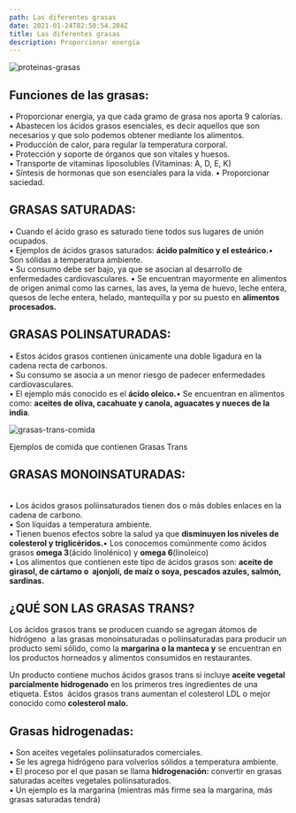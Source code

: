 ```yaml
---
path: Las diferentes grasas
date: 2021-01-24T02:50:54.204Z
title: Las diferentes grasas
description: Proporcionar energía
---
```

![proteinas-grasas](https://cdn.shortpixel.ai/client/q_glossy,ret_img,w_655,h_368/https://nutrionaly.com/wp-content/uploads/2020/10/WhatsApp-Image-2020-10-26-at-3.47.06-PM-1.jpeg "Proteinas y grasas")

## **Funciones de las grasas:**

• Proporcionar energía, ya que cada gramo de grasa nos aporta 9 calorías.\
• Abastecen los ácidos grasos esenciales, es decir aquellos que son necesarios y que solo podemos obtener mediante los alimentos.\
• Producción de calor, para regular la temperatura corporal.\
• Protección y soporte de órganos que son vitales y huesos.\
• Transporte de vitaminas liposolubles (Vitaminas: A, D, E, K)\
• Síntesis de hormonas que son esenciales para la vida. • Proporcionar saciedad.

## **GRASAS SATURADAS:**

• Cuando el ácido graso es saturado tiene todos sus lugares de unión ocupados.\
• Ejemplos de ácidos grasos saturados: **ácido palmítico y el esteárico.**• Son sólidas a temperatura ambiente.\
• Su consumo debe ser bajo, ya que se asocian al desarrollo de enfermedades cardiovasculares. • Se encuentran mayormente en alimentos de origen animal como las carnes, las aves, la yema de huevo, leche entera, quesos de leche entera, helado, mantequilla y por su puesto en **alimentos procesados.**

## GRASAS POLINSATURADAS:

• Estos ácidos grasos contienen únicamente una doble ligadura en la cadena recta de carbonos.\
• Su consumo se asocia a un menor riesgo de padecer enfermedades cardiovasculares.\
• El ejemplo más conocido es el **ácido oleico.**• Se encuentran en alimentos como: **aceites de oliva, cacahuate y canola, aguacates y nueces de la india**.

![grasas-trans-comida](https://cdn.shortpixel.ai/client/q_glossy,ret_img,w_1024,h_576/https://nutrionaly.com/wp-content/uploads/2020/10/WhatsApp-Image-2020-10-26-at-3.51.17-PM-1024x576.jpeg)

Ejemplos de comida que contienen Grasas Trans

## **GRASAS MONOINSATURADAS:**

\
• Los ácidos grasos poliinsaturados tienen dos o más dobles enlaces en la cadena de carbono.\
• Son líquidas a temperatura ambiente.\
• Tienen buenos efectos sobre la salud ya que **disminuyen los niveles de colesterol y triglicéridos.**• Los conocemos comúnmente como ácidos grasos **omega 3**(ácido linolénico) y **omega 6**(linoleico)\
• Los alimentos que contienen este tipo de ácidos grasos son: **aceite de girasol, de cártamo o  ajonjolí, de maíz o soya, pescados azules, salmón, sardinas.**

## **¿QUÉ SON LAS GRASAS TRANS?**

Los ácidos grasos trans se producen cuando se agregan átomos de hidrógeno  a las grasas monoinsaturadas o poliinsaturadas para producir un producto semi sólido, como la **margarina o la manteca y** se encuentran en los productos horneados y alimentos consumidos en restaurantes.

Un producto contiene muchos ácidos grasos trans si incluye **aceite vegetal parcialmente hidrogenado** en los primeros tres ingredientes de una etiqueta. Estos  ácidos grasos trans aumentan el colesterol LDL o mejor conocido como **colesterol malo.**

## **Grasas hidrogenadas:**

• Son aceites vegetales poliinsaturados comerciales.\
• Se les agrega hidrógeno para volverlos sólidos a temperatura ambiente.\
• El proceso por el que pasan se llama **hidrogenación:** convertir en grasas saturadas aceites vegetales poliinsaturados.\
• Un ejemplo es la margarina (mientras más firme sea la margarina, más grasas saturadas tendrá)